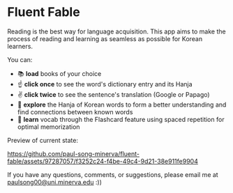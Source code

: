 # Fluent Fable

Reading is the best way for language acquisition. 
This app aims to make the process of reading and learning as seamless as possible for Korean learners.

You can:
- 📚 **load** books of your choice
- ☝️ **click once** to see the word's dictionary entry and its Hanja
- ✌️ **click twice** to see the sentence's translation (Google or Papago)
- 🔎 **explore** the Hanja of Korean words to form a better understanding and find connections between known words
- 📝 **learn** vocab through the Flashcard feature using spaced repetition for optimal memorization

Preview of current state:


https://github.com/paul-song-minerva/fluent-fable/assets/97287057/f3252c24-f4be-49c4-9d21-38e911fe9904






If you have any questions, comments, or suggestions, please email me at paulsong00@uni.minerva.edu :))
